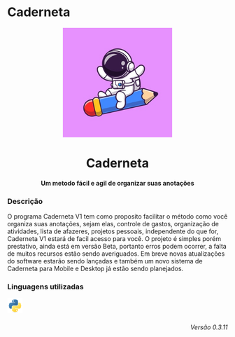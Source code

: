 # Caderneta

<div align="center">
  
  <img alt="Astronaut" title="Astronaut" width="250px" src="/logs/log.jpg"/>

</div>
<h1 align="center">Caderneta</h1>
<h4 align="center">Um metodo fácil e agil de organizar suas anotações</h6>

<h3 align="left">Descrição</h3>
<p>
    O programa Caderneta V1 tem como proposito facilitar o método como você organiza suas anotações, sejam elas, controle de gastos, organização de atividades, lista de afazeres, projetos pessoais, independente do que for, Caderneta V1 estará de facil acesso para você. O projeto é simples porém prestativo, ainda está em versão Beta, portanto erros podem ocorrer, a falta de muitos recursos estão sendo averiguados. Em breve novas atualizações do software estarão sendo lançadas e também um novo sistema de Caderneta para Mobile e Desktop já estão sendo planejados.  
</p>

<h3 align="left">Linguagens utilizadas</h3>
<p align="left">
  <img src="https://raw.githubusercontent.com/devicons/devicon/master/icons/python/python-original.svg" title="python" alt="python" width="35" height="35"/>
</p>

<h6 align="right">Versão 0.3.11</h3>